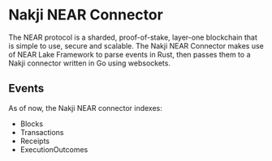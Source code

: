 # Nakji NEAR Connector

The NEAR protocol is a sharded, proof-of-stake, layer-one blockchain that is simple to use, secure and scalable. The Nakji NEAR Connector makes use of NEAR Lake Framework to parse events in Rust, then passes them to a Nakji connector written in Go using websockets.

## Events

As of now, the Nakji NEAR connector indexes:

* Blocks
* Transactions
* Receipts
* ExecutionOutcomes
